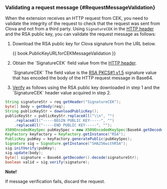 ### Validating a request message {#RequestMessageValidation}

When the extension receives an HTTP request from CEK, you need to validate the integrity of the request to check that the request was sent from Clova and not from a third party. Using `SignatureCEK` in the [HTTP header](#HTTPHeader) and the RSA public key, you can validate the request message as follows:

<ol>
  <li><p>Download the RSA public key for Clova signature from the URL below.</p>
<p>{{ book.PublicKeyURLforCEKMessageValidation }}</p></li>
  <li><p>Obtain the `SignatureCEK` field value from the <a href="/CEK/References/CEK_API.html#HTTPHeader">HTTP header</a>.</p><p>`SignatureCEK` The field value is the <a href="https://tools.ietf.org/html/rfc3447" target="_blank">RSA PKCS#1 v1.5</a> signature value that has encoded the body of the HTTP request message in Base64.</p></li>
  <li><a href="https://tools.ietf.org/html/rfc3447#section-5.2" target="_blank">Verify</a> as follows using the RSA public key downloaded in step 1 and the `SignatureCEK` header value acquired in step 2.</li>
</ol>

```java
String signatureStr = req.getHeader("SignatureCEK");
byte[] body = getBody(req);
String publicKeyStr = downloadPublicKey();
publicKeyStr = publicKeyStr.replaceAll("\\n", "")
    .replaceAll("-----BEGIN PUBLIC KEY-----", "")
    .replaceAll("-----END PUBLIC KEY-----", "");
X509EncodedKeySpec pubKeySpec = new X509EncodedKeySpec(Base64.getDecoder().decode(publicKeyStr));
KeyFactory keyFactory = KeyFactory.getInstance("RSA");
PublicKey pubKey = keyFactory.generatePublic(pubKeySpec);
Signature sig = Signature.getInstance("SHA256withRSA");
sig.initVerify(pubKey);
sig.update(body);
byte[] signature = Base64.getDecoder().decode(signatureStr);
boolean valid = sig.verify(signature);
```

<div class="note">
  <p><strong>Note!</strong></p>
  <p>If message verification fails, discard the request.</p>
</div>
